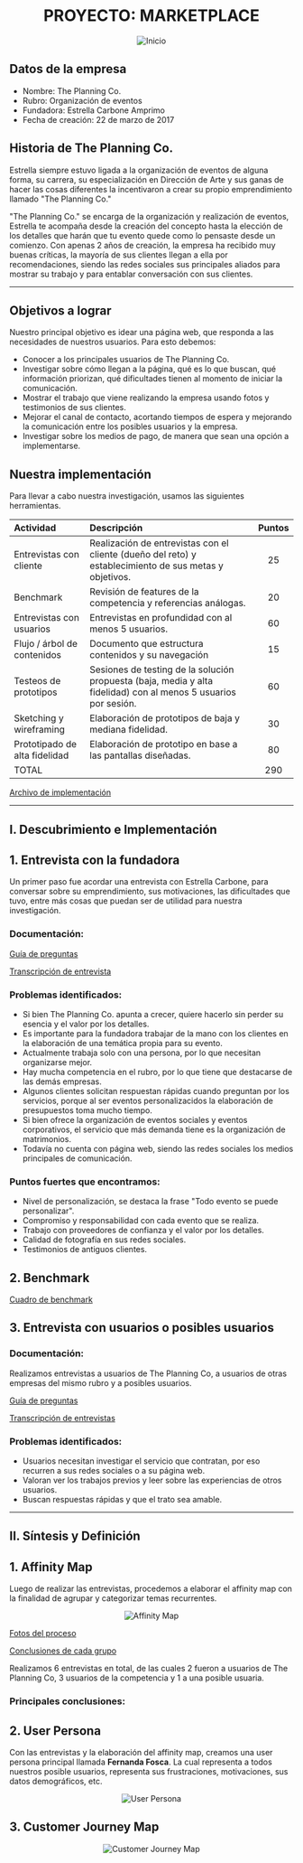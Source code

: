<center>

 # **PROYECTO: MARKETPLACE**
![Inicio](ThePlanningCo/Imagenes/imagen1.png)

</center>

## Datos de la empresa

* Nombre: The Planning Co.
* Rubro: Organización de eventos
* Fundadora: Estrella Carbone Amprimo
* Fecha de creación: 22 de marzo de 2017 

## Historia de The Planning Co.

Estrella siempre estuvo ligada a la organización de eventos de alguna forma, su carrera, su especialización en Dirección de Arte y sus ganas de hacer las cosas diferentes la incentivaron a crear su propio emprendimiento llamado "The Planning Co."

"The Planning Co." se encarga de la organización y realización de eventos, Estrella te acompaña desde la creación del concepto hasta la elección de los detalles que harán que tu evento quede como lo pensaste desde un comienzo. Con apenas 2 años de creación, la empresa ha recibido muy buenas críticas, la mayoría de sus clientes llegan a ella por recomendaciones, siendo las redes sociales sus principales aliados para mostrar su trabajo y para entablar conversación con sus clientes.

***

## Objetivos a lograr

Nuestro principal objetivo es idear una página web, que responda a las necesidades de nuestros usuarios. Para esto debemos:
 
 - Conocer a los principales usuarios de The Planning Co. 
 - Investigar sobre cómo llegan a la página, qué es lo que buscan, qué información priorizan, qué dificultades tienen al momento de iniciar la comunicación.
 - Mostrar el trabajo que viene realizando la empresa usando fotos y testimonios de sus clientes.
 - Mejorar el canal de contacto, acortando tiempos de espera y mejorando la comunicación entre los posibles usuarios y la empresa.
 - Investigar sobre los medios de pago, de manera que sean una opción a implementarse.

## Nuestra implementación

Para llevar a cabo nuestra investigación, usamos las siguientes herramientas.

|Actividad|Descripción|Puntos|
|:----|:---|:---:|
|Entrevistas con cliente|Realización de entrevistas con el cliente (dueño del reto) y establecimiento de sus metas y objetivos.|25|
|Benchmark| Revisión de features de la competencia y referencias análogas. | 20 |
|Entrevistas con usuarios| Entrevistas en profundidad con al menos 5 usuarios. | 60 |
|Flujo / árbol de contenidos|Documento que estructura contenidos y su navegación|15|
|Testeos de prototipos| Sesiones de testing de la solución propuesta (baja, media y alta fidelidad) con al menos 5 usuarios por sesión. | 60 |
|Sketching y wireframing| Elaboración de prototipos de baja y mediana fidelidad. | 30 |
|Prototipado de alta fidelidad| Elaboración de prototipo en base a las pantallas diseñadas. | 80 |
TOTAL | | 290 |

[Archivo de implementación](https://docs.google.com/spreadsheets/d/13fslSvJjciGDpBU_I4s8i7acofkYHotPPmiNpHWxRAQ/edit?usp=sharing)

***
## **I. Descubrimiento e Implementación**

## 1. Entrevista con la fundadora

Un primer paso fue acordar una entrevista con Estrella Carbone, para conversar sobre su emprendimiento, sus motivaciones, las dificultades que tuvo, entre más cosas que puedan ser de utilidad para nuestra investigación. 

### Documentación:

[Guía de preguntas](https://docs.google.com/document/d/1cK0dIuNJX3yavXMI4K80bfAuLg_sULZCr2uI83AEaVs/edit?usp=sharing)

[Transcripción de entrevista](https://docs.google.com/document/d/1opsd-hAs4KunrIXGw9SGTCgNL-WEgDObMdJbKrMdLz8/edit?usp=sharing)

### Problemas identificados:

* Si bien The Planning Co. apunta a crecer, quiere hacerlo sin perder su esencia y el valor por los detalles.
* Es importante para la fundadora trabajar de la mano con los clientes en la elaboración de una temática propia para su evento.
* Actualmente trabaja solo con una persona, por lo que necesitan organizarse mejor. 
* Hay mucha competencia en el rubro, por lo que tiene que destacarse de las demás empresas.
* Algunos clientes solicitan respuestan rápidas cuando preguntan por los servicios, porque al ser eventos personalizacidos la elaboración de presupuestos toma mucho tiempo. 
* Si bien ofrece la organización de eventos sociales y eventos corporativos, el servicio que más demanda tiene es la organización de matrimonios. 
* Todavía no cuenta con página web, siendo las redes sociales los medios principales de comunicación.

### Puntos fuertes que encontramos:

* Nivel de personalización, se destaca la frase "Todo evento se puede personalizar".
* Compromiso y responsabilidad con cada evento que se realiza.
* Trabajo con proveedores de confianza y el valor por los detalles.
* Calidad de fotografía en sus redes sociales.
* Testimonios de antiguos clientes.

## 2. Benchmark

[Cuadro de benchmark](https://docs.google.com/document/d/1w6b31SlVHk4gDb-FgCNkttX6m84rWFNfvgQlNgFt28c/edit?usp=sharing)

## 3. Entrevista con usuarios o posibles usuarios

### Documentación:

Realizamos entrevistas a usuarios de The Planning Co, a usuarios de otras empresas del mismo rubro y a posibles usuarios. 

[Guía de preguntas](https://docs.google.com/document/d/11FKW2_KS9SP7N_OV2i3IFm_FnWZJZp1YY1NjrAwM3wo/edit?usp=sharing)

[Transcripción de entrevistas](https://drive.google.com/drive/folders/1jWi28VIiO13-T4cyFbcFsF76gyCuoLDB?usp=sharing)

### Problemas identificados:

* Usuarios necesitan investigar el servicio que contratan, por eso recurren a sus redes sociales o a su página web.
* Valoran ver los trabajos previos y leer sobre las experiencias de otros usuarios.
* Buscan respuestas rápidas y que el trato sea amable.

*** 
## **II. Síntesis y Definición**

## 1. Affinity Map

Luego de realizar las entrevistas, procedemos a elaborar el affinity map con la finalidad de agrupar y categorizar temas recurrentes.

<center>

![Affinity Map](ThePlanningCo/Imagenes/affinitymap.jpg)

</center>

[Fotos del proceso](https://drive.google.com/drive/folders/1LQZ9N5EmxvCj-qEgPnbVRDLF7Fftomkg?usp=sharing)

[Conclusiones de cada grupo](https://docs.google.com/document/d/1I-827wTCDihv86KVXPfuZX7o0oDNL_amCQqDM9l9INI/edit?usp=sharing)

Realizamos 6 entrevistas en total, de las cuales 2 fueron a usuarios de The Planning Co, 3 usuarios de la competencia y 1 a una posible usuaria.

### Principales conclusiones:



## 2. User Persona

Con las entrevistas y la elaboración del affinity map, creamos una user persona principal llamada **Fernanda Fosca**. La cual representa a todos nuestros posible usuarios, representa sus frustraciones, motivaciones, sus datos demográficos, etc.

<center>

![User Persona](ThePlanningCo/Imagenes/userpersona.jpg)

</center>

## 3. Customer Journey Map

<center>

![Customer Journey Map](ThePlanningCo/Imagenes/customerjourneymap.jpg)

</center>
